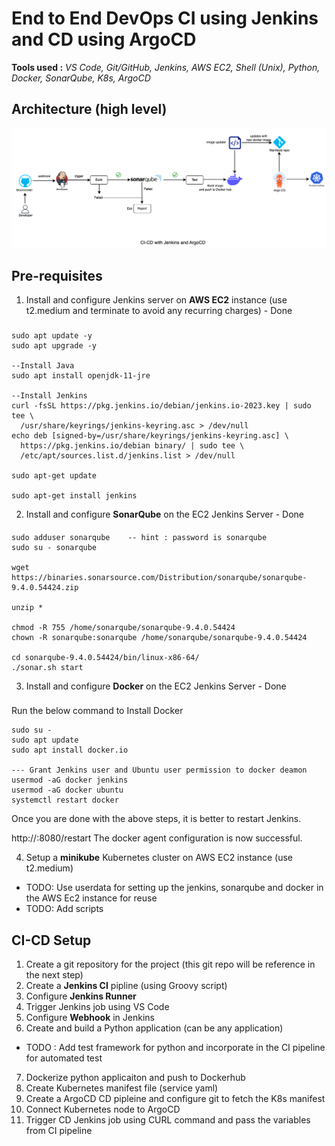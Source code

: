 
# End to End DevOps CI using Jenkins and CD using ArgoCD

**Tools used :** _VS Code, Git/GitHub, Jenkins, AWS EC2, Shell (Unix), Python, Docker, SonarQube, K8s, ArgoCD_

## Architecture (high level)
![Alt text](image.png)

## Pre-requisites
1. Install and configure Jenkins server on **AWS EC2** instance (use t2.medium and terminate to avoid any recurring charges) - Done
### 
``` -- Update packages
sudo apt update -y
sudo apt upgrade -y

--Install Java
sudo apt install openjdk-11-jre

--Install Jenkins
curl -fsSL https://pkg.jenkins.io/debian/jenkins.io-2023.key | sudo tee \
  /usr/share/keyrings/jenkins-keyring.asc > /dev/null
echo deb [signed-by=/usr/share/keyrings/jenkins-keyring.asc] \
  https://pkg.jenkins.io/debian binary/ | sudo tee \
  /etc/apt/sources.list.d/jenkins.list > /dev/null

sudo apt-get update

sudo apt-get install jenkins
```
2. Install and configure **SonarQube** on the EC2 Jenkins Server - Done

####
``` sudo apt install unzip
sudo adduser sonarqube    -- hint : password is sonarqube
sudo su - sonarqube

wget https://binaries.sonarsource.com/Distribution/sonarqube/sonarqube-9.4.0.54424.zip

unzip *

chmod -R 755 /home/sonarqube/sonarqube-9.4.0.54424
chown -R sonarqube:sonarqube /home/sonarqube/sonarqube-9.4.0.54424

cd sonarqube-9.4.0.54424/bin/linux-x86-64/
./sonar.sh start
```
3. Install and configure **Docker** on the EC2 Jenkins Server - Done

###
Run the below command to Install Docker
```
sudo su -
sudo apt update
sudo apt install docker.io

--- Grant Jenkins user and Ubuntu user permission to docker deamon
usermod -aG docker jenkins
usermod -aG docker ubuntu
systemctl restart docker
```
Once you are done with the above steps, it is better to restart Jenkins.

http://<ec2-instance-public-ip>:8080/restart
The docker agent configuration is now successful.

4. Setup a **minikube** Kubernetes cluster on AWS EC2 instance (use t2.medium)

* TODO: Use userdata for setting up the jenkins, sonarqube and docker in the AWS Ec2 instance for reuse
* TODO: Add scripts


## CI-CD Setup
1. Create a git repository for the project (this git repo will be reference in the next step)
2. Create a **Jenkins CI** pipline (using Groovy script)
3. Configure **Jenkins Runner**
4. Trigger Jenkins job using VS Code
5. Configure **Webhook** in Jenkins
6. Create and build a Python application (can be any application)
  * TODO : Add test framework for python and incorporate in the CI pipeline for automated test
7. Dockerize python applicaiton and push to Dockerhub
8. Create Kubernetes manifest file (service yaml)
9. Create a ArgoCD CD pipleine and configure git to fetch the K8s manifest
10. Connect Kubernetes node to ArgoCD
11. Trigger CD Jenkins job using CURL command and pass the variables from CI pipeline